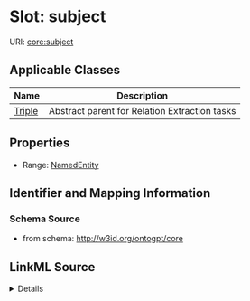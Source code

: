 # Slot: subject

URI: [core:subject](http://w3id.org/ontogpt/core/subject)



<!-- no inheritance hierarchy -->




## Applicable Classes

| Name | Description |
| --- | --- |
[Triple](Triple.md) | Abstract parent for Relation Extraction tasks






## Properties

* Range: [NamedEntity](NamedEntity.md)







## Identifier and Mapping Information







### Schema Source


* from schema: http://w3id.org/ontogpt/core




## LinkML Source

<details>
```yaml
name: subject
from_schema: http://w3id.org/ontogpt/core
rank: 1000
alias: subject
owner: Triple
domain_of:
- Triple
range: NamedEntity

```
</details>